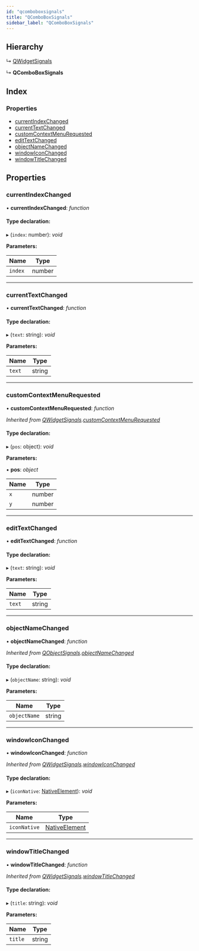 ```yaml
---
id: "qcomboboxsignals"
title: "QComboBoxSignals"
sidebar_label: "QComboBoxSignals"
---
```


## Hierarchy

  ↳ [QWidgetSignals](qwidgetsignals.md)

  ↳ **QComboBoxSignals**

## Index

### Properties

* [currentIndexChanged](qcomboboxsignals.md#currentindexchanged)
* [currentTextChanged](qcomboboxsignals.md#currenttextchanged)
* [customContextMenuRequested](qcomboboxsignals.md#customcontextmenurequested)
* [editTextChanged](qcomboboxsignals.md#edittextchanged)
* [objectNameChanged](qcomboboxsignals.md#objectnamechanged)
* [windowIconChanged](qcomboboxsignals.md#windowiconchanged)
* [windowTitleChanged](qcomboboxsignals.md#windowtitlechanged)

## Properties

###  currentIndexChanged

• **currentIndexChanged**: *function*

#### Type declaration:

▸ (`index`: number): *void*

**Parameters:**

Name | Type |
------ | ------ |
`index` | number |

___

###  currentTextChanged

• **currentTextChanged**: *function*

#### Type declaration:

▸ (`text`: string): *void*

**Parameters:**

Name | Type |
------ | ------ |
`text` | string |

___

###  customContextMenuRequested

• **customContextMenuRequested**: *function*

*Inherited from [QWidgetSignals](qwidgetsignals.md).[customContextMenuRequested](qwidgetsignals.md#customcontextmenurequested)*

#### Type declaration:

▸ (`pos`: object): *void*

**Parameters:**

▪ **pos**: *object*

Name | Type |
------ | ------ |
`x` | number |
`y` | number |

___

###  editTextChanged

• **editTextChanged**: *function*

#### Type declaration:

▸ (`text`: string): *void*

**Parameters:**

Name | Type |
------ | ------ |
`text` | string |

___

###  objectNameChanged

• **objectNameChanged**: *function*

*Inherited from [QObjectSignals](qobjectsignals.md).[objectNameChanged](qobjectsignals.md#objectnamechanged)*

#### Type declaration:

▸ (`objectName`: string): *void*

**Parameters:**

Name | Type |
------ | ------ |
`objectName` | string |

___

###  windowIconChanged

• **windowIconChanged**: *function*

*Inherited from [QWidgetSignals](qwidgetsignals.md).[windowIconChanged](qwidgetsignals.md#windowiconchanged)*

#### Type declaration:

▸ (`iconNative`: [NativeElement](../globals.md#nativeelement)): *void*

**Parameters:**

Name | Type |
------ | ------ |
`iconNative` | [NativeElement](../globals.md#nativeelement) |

___

###  windowTitleChanged

• **windowTitleChanged**: *function*

*Inherited from [QWidgetSignals](qwidgetsignals.md).[windowTitleChanged](qwidgetsignals.md#windowtitlechanged)*

#### Type declaration:

▸ (`title`: string): *void*

**Parameters:**

Name | Type |
------ | ------ |
`title` | string |
